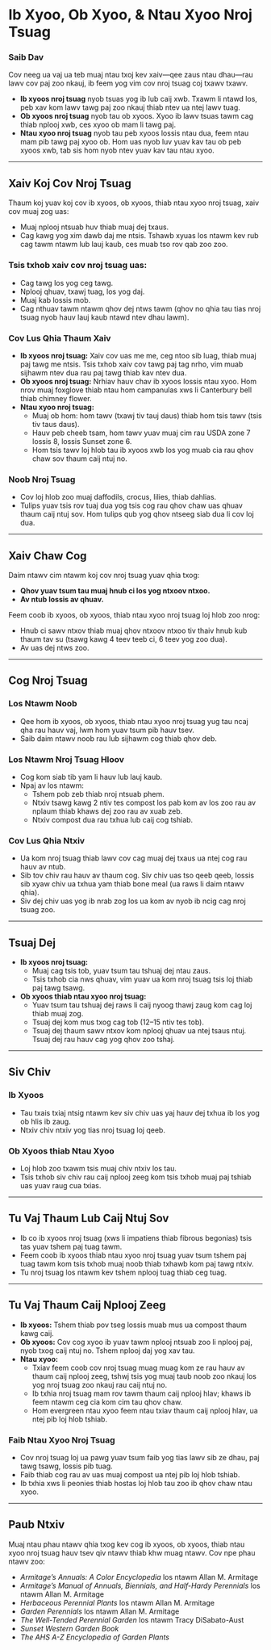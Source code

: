 # Ib Xyoo, Ob Xyoo, & Ntau Xyoo Nroj Tsuag

### Saib Dav

Cov neeg ua vaj ua teb muaj ntau txoj kev xaiv—qee zaus ntau dhau—rau lawv cov paj zoo nkauj, ib feem yog vim cov nroj tsuag coj txawv txawv.

- **Ib xyoos nroj tsuag** nyob tsuas yog ib lub caij xwb. Txawm li ntawd los, peb xav kom lawv tawg paj zoo nkauj thiab ntev ua ntej lawv tuag.
- **Ob xyoos nroj tsuag** nyob tau ob xyoos. Xyoo ib lawv tsuas tawm cag thiab nplooj xwb, ces xyoo ob mam li tawg paj.
- **Ntau xyoo nroj tsuag** nyob tau peb xyoos lossis ntau dua, feem ntau mam pib tawg paj xyoo ob. Hom uas nyob luv yuav kav tau ob peb xyoos xwb, tab sis hom nyob ntev yuav kav tau ntau xyoo.

---

## Xaiv Koj Cov Nroj Tsuag

Thaum koj yuav koj cov ib xyoos, ob xyoos, thiab ntau xyoo nroj tsuag, xaiv cov muaj zog uas:

- Muaj nplooj ntsuab huv thiab muaj dej txaus.
- Cag kawg yog xim dawb daj me ntsis. Tshawb xyuas los ntawm kev rub cag tawm ntawm lub lauj kaub, ces muab tso rov qab zoo zoo.

### Tsis txhob xaiv cov nroj tsuag uas:

- Cag tawg los yog ceg tawg.
- Nplooj qhuav, txawj tuag, los yog daj.
- Muaj kab lossis mob.
- Cag nthuav tawm ntawm qhov dej ntws tawm (qhov no qhia tau tias nroj tsuag nyob hauv lauj kaub ntawd ntev dhau lawm).

### Cov Lus Qhia Thaum Xaiv

- **Ib xyoos nroj tsuag:** Xaiv cov uas me me, ceg ntoo sib luag, thiab muaj paj tawg me ntsis. Tsis txhob xaiv cov tawg paj tag nrho, vim muab sijhawm ntev dua rau paj tawg thiab kav ntev dua.
- **Ob xyoos nroj tsuag:** Nrhiav hauv chav ib xyoos lossis ntau xyoo. Hom nrov muaj foxglove thiab ntau hom campanulas xws li Canterbury bell thiab chimney flower.
- **Ntau xyoo nroj tsuag:**
  - Muaj ob hom: hom tawv (txawj tiv tauj daus) thiab hom tsis tawv (tsis tiv taus daus).
  - Hauv peb cheeb tsam, hom tawv yuav muaj cim rau USDA zone 7 lossis 8, lossis Sunset zone 6.
  - Hom tsis tawv loj hlob tau ib xyoos xwb los yog muab cia rau qhov chaw sov thaum caij ntuj no.

### Noob Nroj Tsuag

- Cov loj hlob zoo muaj daffodils, crocus, lilies, thiab dahlias.
- Tulips yuav tsis rov tuaj dua yog tsis cog rau qhov chaw uas qhuav thaum caij ntuj sov. Hom tulips qub yog qhov ntseeg siab dua li cov loj dua.

---

## Xaiv Chaw Cog

Daim ntawv cim ntawm koj cov nroj tsuag yuav qhia txog:

- **Qhov yuav tsum tau muaj hnub ci los yog ntxoov ntxoo.**
- **Av ntub lossis av qhuav.**

Feem coob ib xyoos, ob xyoos, thiab ntau xyoo nroj tsuag loj hlob zoo nrog:

- Hnub ci sawv ntxov thiab muaj qhov ntxoov ntxoo tiv thaiv hnub kub thaum tav su (tsawg kawg 4 teev teeb ci, 6 teev yog zoo dua).
- Av uas dej ntws zoo.

---

## Cog Nroj Tsuag

### Los Ntawm Noob

- Qee hom ib xyoos, ob xyoos, thiab ntau xyoo nroj tsuag yug tau ncaj qha rau hauv vaj, lwm hom yuav tsum pib hauv tsev.
- Saib daim ntawv noob rau lub sijhawm cog thiab qhov deb.

### Los Ntawm Nroj Tsuag Hloov

- Cog kom siab tib yam li hauv lub lauj kaub.
- Npaj av los ntawm:
  - Tshem pob zeb thiab nroj ntsuab phem.
  - Ntxiv tsawg kawg 2 ntiv tes compost los pab kom av los zoo rau av nplaum thiab khaws dej zoo rau av xuab zeb.
  - Ntxiv compost dua rau txhua lub caij cog tshiab.

### Cov Lus Qhia Ntxiv

- Ua kom nroj tsuag thiab lawv cov cag muaj dej txaus ua ntej cog rau hauv av ntub.
- Sib tov chiv rau hauv av thaum cog. Siv chiv uas tso qeeb qeeb, lossis sib xyaw chiv ua txhua yam thiab bone meal (ua raws li daim ntawv qhia).
- Siv dej chiv uas yog ib nrab zog los ua kom av nyob ib ncig cag nroj tsuag zoo.

---

## Tsuaj Dej

- **Ib xyoos nroj tsuag:**
  - Muaj cag tsis tob, yuav tsum tau tshuaj dej ntau zaus.
  - Tsis txhob cia nws qhuav, vim yuav ua kom nroj tsuag tsis loj thiab paj tawg tsawg.
- **Ob xyoos thiab ntau xyoo nroj tsuag:**
  - Yuav tsum tau tshuaj dej raws li caij nyoog thawj zaug kom cag loj thiab muaj zog.
  - Tsuaj dej kom mus txog cag tob (12–15 ntiv tes tob).
  - Tsuaj dej thaum sawv ntxov kom nplooj qhuav ua ntej tsaus ntuj. Tsuaj dej rau hauv cag yog qhov zoo tshaj.

---

## Siv Chiv

### Ib Xyoos

- Tau txais txiaj ntsig ntawm kev siv chiv uas yaj hauv dej txhua ib los yog ob hlis ib zaug.
- Ntxiv chiv ntxiv yog tias nroj tsuag loj qeeb.

### Ob Xyoos thiab Ntau Xyoo

- Loj hlob zoo txawm tsis muaj chiv ntxiv los tau.
- Tsis txhob siv chiv rau caij nplooj zeeg kom tsis txhob muaj paj tshiab uas yuav raug cua txias.

---

## Tu Vaj Thaum Lub Caij Ntuj Sov

- Ib co ib xyoos nroj tsuag (xws li impatiens thiab fibrous begonias) tsis tas yuav tshem paj tuag tawm.
- Feem coob ib xyoos thiab ntau xyoo nroj tsuag yuav tsum tshem paj tuag tawm kom tsis txhob muaj noob thiab txhawb kom paj tawg ntxiv.
- Tu nroj tsuag los ntawm kev tshem nplooj tuag thiab ceg tuag.

---

## Tu Vaj Thaum Caij Nplooj Zeeg

- **Ib xyoos:** Tshem thiab pov tseg lossis muab mus ua compost thaum kawg caij.
- **Ob xyoos:** Cov cog xyoo ib yuav tawm nplooj ntsuab zoo li nplooj paj, nyob txog caij ntuj no. Tshem nplooj daj yog xav tau.
- **Ntau xyoo:**
  - Txiav feem coob cov nroj tsuag muag muag kom ze rau hauv av thaum caij nplooj zeeg, tshwj tsis yog muaj taub noob zoo nkauj los yog nroj tsuag zoo nkauj rau caij ntuj no.
  - Ib txhia nroj tsuag mam rov tawm thaum caij nplooj hlav; khaws ib feem ntawm ceg cia kom cim tau qhov chaw.
  - Hom evergreen ntau xyoo feem ntau txiav thaum caij nplooj hlav, ua ntej pib loj hlob tshiab.

### Faib Ntau Xyoo Nroj Tsuag

- Cov nroj tsuag loj ua pawg yuav tsum faib yog tias lawv sib ze dhau, paj tawg tsawg, lossis pib tuag.
- Faib thiab cog rau av uas muaj compost ua ntej pib loj hlob tshiab.
- Ib txhia xws li peonies thiab hostas loj hlob tau zoo ib qhov chaw ntau xyoo.

---

## Paub Ntxiv

Muaj ntau phau ntawv qhia txog kev cog ib xyoos, ob xyoos, thiab ntau xyoo nroj tsuag hauv tsev qiv ntawv thiab khw muag ntawv. Cov npe phau ntawv zoo:

- *Armitage’s Annuals: A Color Encyclopedia* los ntawm Allan M. Armitage
- *Armitage’s Manual of Annuals, Biennials, and Half-Hardy Perennials* los ntawm Allan M. Armitage
- *Herbaceous Perennial Plants* los ntawm Allan M. Armitage
- *Garden Perennials* los ntawm Allan M. Armitage
- *The Well-Tended Perennial Garden* los ntawm Tracy DiSabato-Aust
- *Sunset Western Garden Book*
- *The AHS A-Z Encyclopedia of Garden Plants*
